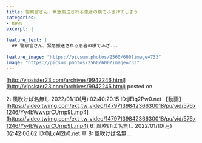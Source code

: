 ```yaml
---
title: 警察官さん、緊急搬送される患者の横でふざけてしまう
categories:
- news
excerpt: |
  
feature_text: |
  ## 警察官さん、緊急搬送される患者の横でふざ...
  
feature_image: "https://picsum.photos/2560/600?image=733"
image: "https://picsum.photos/2560/600?image=733"
---
```


[http://vipsister23.com/archives/9942246.html](http://vipsister23.com/archives/9942246.html)
posted on 

<!--more-->

2: 風吹けば名無し 2022/01/10(月) 02:40:20.15 ID:jlEiq2Pw0.net 【動画】 [https://video.twimg.com/ext_tw_video/1479713984236630018/pu/vid/576x1246/Yy4bWwvprCUrnp9L.mp4](https://video.twimg.com/ext_tw_video/1479713984236630018/pu/vid/576x1246/Yy4bWwvprCUrnp9L.mp4) 6: 風吹けば名無し 2022/01/10(月) 02:42:06.62 ID:0jLcAl2b0.net 草 8: 風吹けば名無...
